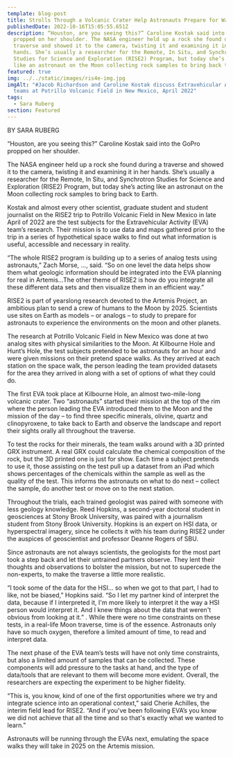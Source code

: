 ```yaml
---
template: blog-post
title: Strolls Through a Volcanic Crater Help Astronauts Prepare for Walks on Moon
publishedDate: 2022-10-16T15:05:55.651Z
description: “Houston, are you seeing this?” Caroline Kostak said into the GoPro
  propped on her shoulder. The NASA engineer held up a rock she found during a
  traverse and showed it to the camera, twisting it and examining it in her
  hands. She’s usually a researcher for the Remote, In Situ, and Synchrotron
  Studies for Science and Exploration (RISE2) Program, but today she’s acting
  like an astronaut on the Moon collecting rock samples to bring back to Earth.
featured: true
img: ../../static/images/ris4e-img.jpg
imgAlt: "#Jacob Richardson and Caroline Kostak discuss Extravehicular Activity
  teams at Potrillo Volcanic Field in New Mexico, April 2022"
tags:
  - Sara Ruberg
section: Featured
---
```



B﻿Y SARA RUBERG

“Houston, are you seeing this?” Caroline Kostak said into the GoPro propped on her shoulder.

The NASA engineer held up a rock she found during a traverse and showed it to the camera, twisting it and examining it in her hands. She’s usually a researcher for the Remote, In Situ, and Synchrotron Studies for Science and Exploration (RISE2) Program, but today she’s acting like an astronaut on the Moon collecting rock samples to bring back to Earth.

Kostak and almost every other scientist, graduate student and student journalist on the RISE2 trip to Potrillo Volcanic Field in New Mexico in late April of 2022 are the test subjects for the Extravehicular Activity (EVA) team’s research. Their mission is to use data and maps gathered prior to the trip in a series of hypothetical space walks to find out what information is useful, accessible and necessary in reality.

“The whole RISE2 program is building up to a series of analog tests using astronauts,” Zach Morse, …, said. “So on one level the data helps show them what geologic information should be integrated into the EVA planning for real in Artemis…The other theme of RISE2 is how do you integrate all these different data sets and then visualize them in an efficient way.”

RISE2 is part of yearslong research devoted to the Artemis Project, an ambitious plan to send a crew of humans to the Moon by 2025. Scientists use sites on Earth as models – or analogs – to study to prepare for astronauts to experience the environments on the moon and other planets.

The research at Potrillo Volcanic Field in New Mexico was done at two analog sites with physical similarities to the Moon. At Kilbourne Hole and Hunt’s Hole, the test subjects pretended to be astronauts for an hour and were given missions on their pretend space walks. As they arrived at each station on the space walk, the person leading the team provided datasets for the area they arrived in along with a set of options of what they could do.

The first EVA took place at Kilbourne Hole, an almost two-mile-long volcanic crater. Two “astronauts” started their mission at the top of the rim where the person leading the EVA introduced them to the Moon and the mission of the day – to find three specific minerals, olivine, quartz and clinopyroxene, to take back to Earth and observe the landscape and report their sights orally all throughout the traverse.

To test the rocks for their minerals, the team walks around with a 3D printed GRX instrument. A real GRX could calculate the chemical composition of the rock, but the 3D printed one is just for show. Each time a subject pretends to use it, those assisting on the test pull up a dataset from an iPad which shows percentages of the chemicals within the sample as well as the quality of the test. This informs the astronauts on what to do next – collect the sample, do another test or move on to the next station.

Throughout the trials, each trained geologist was paired with someone with less geology knowledge. Reed Hopkins, a second-year doctoral student in geosciences at Stony Brook University, was paired with a journalism student from Stony Brook University. Hopkins is an expert on HSI data, or hyperspectral imagery, since he collects it with his team during RISE2 under the auspices of geoscientist and professor Deanne Rogers of SBU. 

Since astronauts are not always scientists, the geologists for the most part took a step back and let their untrained partners observe. They lent their thoughts and observations to bolster the mission, but not to supercede the non-experts, to make the traverse a little more realistic.

“I took some of the data for the HSI… so when we got to that part, I had to like, not be biased,” Hopkins said. “So I let my partner kind of interpret the data, because if I interpreted it, I'm more likely to interpret it the way a HSI person would interpret it. And I knew things about the data that weren't obvious from looking at it.”
.
While there were no time constraints on these tests, in a real-life Moon traverse, time is of the essence. Astronauts only have so much oxygen, therefore a limited amount of time, to read and interpret data. 

The next phase of the EVA team’s tests will have not only time constraints, but also a limited amount of samples that can be collected. These components will add pressure to the tasks at hand, and the type of data/tools that are relevant to them will become more evident. Overall, the researchers are expecting the experiment to be higher fidelity.

“This is, you know, kind of one of the first opportunities where we try and integrate science into an operational context,” said Cherie Achilles, the interim field lead for RISE2. “And if you've been following EVA’s you know we did not achieve that all the time and so that's exactly what we wanted to learn.”

Astronauts will be running through the EVAs next, emulating the space walks they will take in 2025 on the Artemis mission.